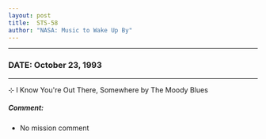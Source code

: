 ```yaml
---
layout: post
title:  STS-58
author: "NASA: Music to Wake Up By"
---
```


----
### DATE: October 23, 1993
----
⊹ I Know You're Out There, Somewhere by The Moody Blues

##### Comment:
* No mission comment
